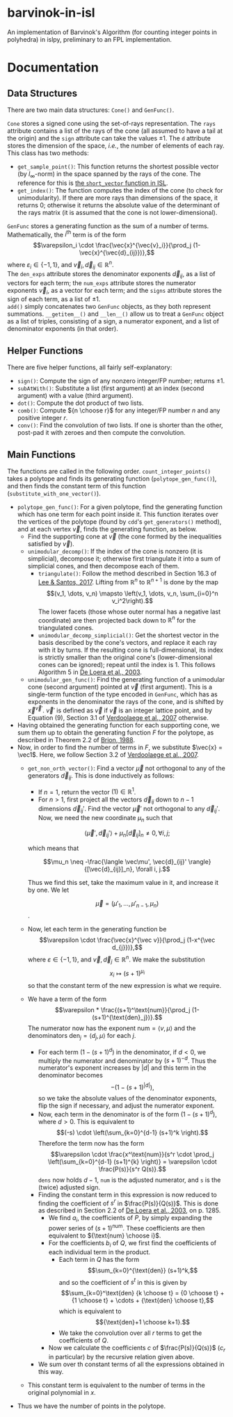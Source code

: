 # barvinok-in-isl
An implementation of Barvinok's Algorithm (for counting integer points in polyhedra) in islpy, preliminary to an FPL implementation.

# Documentation
## Data Structures
There are two main data structures: `Cone()` and `GenFunc()`.

`Cone` stores a signed cone using the set-of-rays representation. The `rays` attribute contains a list of the rays of the cone (all assumed to have a tail at the origin) and the `sign` attribute can take the values $\pm1$. The `d` attribute stores the dimension of the space, *i.e.*, the number of elements of each ray.  
This class has two methods:

* `get_sample_point()`: This function returns the shortest possible vector (by $l_\infty$-norm) in the space spanned by the rays of the cone. The reference for this is [the `short_vector` function in ISL](https://github.com/volcacius/barvinok/blob/cd6fd2e77b8a9e3ddc325e3636c3510c7d99bbc5/decomposer.cc#L99).
* `get_index()`: The function computes the index of the cone (to check for unimodularity). If there are more rays than dimensions of the space, it returns 0; otherwise it returns the absolute value of the determinant of the rays matrix (it is assumed that the cone is not lower-dimensional).

`GenFunc` stores a generating function as the sum of a number of terms. Mathematically, the $i^\text{th}$ term is of the form  
$$\varepsilon_i \cdot \frac{\vec{x}^{\vec{v}_i}}{\prod_j (1-\vec{x}^{\vec{d}_{ij}})},$$
where $\varepsilon_i \in \{-1, 1\}$, and $\vec{v}_i, \vec{d}_{ij} \in \mathbb{R}^n$.  
The `den_exps` attribute stores the denominator exponents $\vec{d}_{ij}$, as a list of vectors for each term; the `num_exps` attribute stores the numerator exponents $\vec{v}_i$, as a vector for each term; and the `signs` attribute stores the sign of each term, as a list of $\pm1$.  
`add()` simply concatenates two `GenFunc` objects, as they both represent summations.
`__getitem__()` and `__len__()` allow us to treat a `GenFunc` object as a list of triples, consisting of a sign, a numerator exponent, and a list of denominator exponents (in that order).  

## Helper Functions
There are five helper functions, all fairly self-explanatory:

* `sign()`: Compute the sign of any nonzero integer/FP number; returns $\pm1$.
* `subAtWith()`: Substitute a list (first argument) at an index (second argument) with a value (third argument).
* `dot()`: Compute the dot product of two lists.
* `comb()`: Compute ${n \choose r}$ for any integer/FP number $n$ and any positive integer $r$.
* `conv()`: Find the convolution of two lists. If one is shorter than the other, post-pad it with zeroes and then compute the convolution.

## Main Functions
The functions are called in the following order. `count_integer_points()` takes a polytope and finds its generating function (`polytope_gen_func()`), and then finds the constant term of this function (`substitute_with_one_vector()`).

* `polytope_gen_func()`: For a given polytope, find the generating function which has one term for each point inside it. This function iterates over the vertices of the polytope (found by `cdd`'s `get_generators()` method), and at each vertex $\vec{v}$, finds the generating function, as below.
    * Find the supporting cone at $\vec{v}$ (the cone formed by the inequalities satisfied by $\vec{v}$).
    * `unimodular_decomp()`: If the index of the cone is nonzero (it is simplicial), decompose it; otherwise first triangulate it into a sum of simplicial cones, and then decompose each of them.
        * `triangulate()`: Follow the method described in Section 16.3 of [Lee & Santos, 2017](https://www.csun.edu/~ctoth/Handbook/chap16.pdf). Lifting from $\mathbb{R}^n$ to $\mathbb{R}^{n+1}$ is done by the map
        $$(v_1, \dots, v_n) \mapsto \left(v_1, \dots, v_n, \sum_{i=0}^n v_i^2\right).$$
        The lower facets (those whose outer normal has a negative last coordinate) are then projected back down to $\mathbb{R}^n$ for the triangulated cones.
        * `unimodular_decomp_simplicial()`: Get the shortest vector in the basis described by the cone's vectors, and replace it each ray with it by turns. If the resulting cone is full-dimensional, its index is strictly smaller than the original cone's (lower-dimensional cones can be ignored); repeat until the index is 1. This follows Algorithm 5 in [De Loera et al., 2003](https://math.ucdavis.edu/~deloera/researchsummary/barvinokalgorithm-latte1.pdf).
    * `unimodular_gen_func()`: Find the generating function of a unimodular cone (second argument) pointed at $\vec{v}$ (first argument). This is a single-term function of the type encoded in `GenFunc`, which has as exponents in the denominator the rays of the cone, and is shifted by $\vec{x}^{\vec v'}$. $\vec v'$ is defined as $\vec v$ if $\vec v$ is an integer lattice point, and by Equation (9), Section 3.1 of [Verdoolaege et al., 2007](https://link.springer.com/article/10.1007/s00453-006-1231-0) otherwise.
* Having obtained the generating function for each supporting cone, we sum them up to obtain the generating function $F$ for the polytope, as described in Theorem 2.2 of [Brion, 1988](http://www.numdam.org/article/ASENS_1988_4_21_4_653_0.pdf).
* Now, in order to find the number of terms in $F$, we substitute $\vec{x} = \vec1$. Here, we follow Section 3.2 of [Verdoolaege et al., 2007](https://link.springer.com/article/10.1007/s00453-006-1231-0).
    * `get_non_orth_vector()`: Find a vector $\vec\mu$ not orthogonal to any of the generators $\vec d_{ij}$. This is done inductively as follows:
        * If $n = 1$, return the vector $(1) \in \mathbb{R}^1$.
        * For $n > 1$, first project all the vectors $\vec d_{ij}$ down to $n-1$ dimensions $\vec d_{ij}'$. Find the vector $\vec\mu'$ not orthogonal to any $\vec d_{ij}'$. Now, we need the new coordinate $\mu_n$ such that

        $$\langle \vec\mu', \vec{d}_{ij}' \rangle + \mu_n [\vec{d}_{ij}]_n \neq 0, \forall i, j;$$

        which means that

        $$\mu_n \neq -\frac{\langle \vec\mu', \vec{d}_{ij}' \rangle}{[\vec{d}_{ij}]_n}, \forall i, j.$$

        Thus we find this set, take the maximum value in it, and increase it by one. We let

        $$\vec\mu = (\mu'_1, \dots, \mu'_{n-1}, \mu_n)$$.

    * Now, let each term in the generating function be  
    $$\varepsilon \cdot \frac{\vec{x}^{\vec v}}{\prod_j (1-x^{\vec d_{j}})},$$
    where $\varepsilon \in \{-1, 1\}$, and $\vec v, \vec d_j \in \mathbb{R}^n$. We make the substitution
    $$x_i \mapsto (s+1)^{\mu_i}$$
    so that the constant term of the new expression is what we require.  

    * We have a term of the form
        $$\varepsilon * \frac{(s+1)^\text{num}}{\prod_j (1-(s+1)^{\text{den}_j})}.$$
        The numerator now has the exponent $\text{num} = \langle v, \mu \rangle$ and the denominators $\text{den}_j = \langle d_j, \mu \rangle$ for each $j$.
        * For each term $(1-(s+1)^d)$ in the denominator, if $d < 0$, we multiply the numerator and denominator by $(s+1)^{-d}$. Thus the numerator's exponent increases by $|d|$ and this term in the denominator becomes
        $$-(1-(s+1)^{|d|}),$$
        so we take the absolute values of the denominator exponents, flip the sign if necessary, and adjust the numerator exponent.
        * Now, each term in the denominator is of the form $(1-(s+1)^d)$, where $d > 0$. This is equivalent to
        $$(-s) \cdot \left(\sum_{k=0}^{d-1} (s+1)^k \right).$$
        Therefore the term now has the form
        $$\varepsilon \cdot \frac{x^\text{num}}{s^r \cdot \prod_j \left(\sum_{k=0}^{d-1} (s+1)^{k} \right)} = \varepsilon \cdot \frac{P(s)}{s^r Q(s)}.$$
        `dens` now holds $d-1$, `num` is the adjusted numerator, and `s` is the (twice) adjusted sign.
        * Finding the constant term in this expression is now reduced to finding the coefficient of $s^r$ in $\frac{P(s)}{Q(s)}$. This is done as described in Section 2.2 of [De Loera et al., 2003](https://math.ucdavis.edu/~deloera/researchsummary/barvinokalgorithm-latte1.pdf), on p. 1285.
            * We find $a_i$, the coefficients of $P$, by simply expanding the power series of $(s+1)^\text{num}$. These coefficients are then equivalent to ${\text{num} \choose i}$.
            * For the coefficients $b_i$ of $Q$, we first find the coefficients of each individual term in the product.
                * Each term in $Q$ has the form
                $$\sum_{k=0}^{\text{den}} (s+1)^k,$$
                and so the coefficient of $s^t$ in this is given by
                $$\sum_{k=0}^\text{den} {k \choose t} = {0 \choose t} + {1 \choose t} + \cdots + {\text{den} \choose t},$$
                which is equivalent to
                $${\text{den}+1 \choose k+1}.$$
                * We take the convolution over all $r$ terms to get the coefficients of $Q$.
            * Now we calculate the coefficients $c$ of $\frac{P(s)}{Q(s)}$ ($c_r$ in particular) by the recursive relation given above.
        * We sum over th constant terms of all the expressions obtained in this way.
    * This constant term is equivalent to the number of terms in the original polynomial in $x$.
* Thus we have the number of points in the polytope.